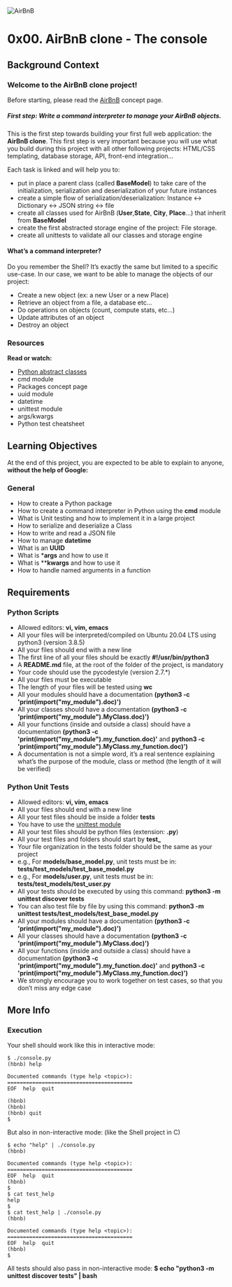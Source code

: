 ![AirBnB](https://holbertonintranet.s3.amazonaws.com/uploads/medias/2018/6/65f4a1dd9c51265f49d0.png?X-Amz-Algorithm=AWS4-HMAC-SHA256&X-Amz-Credential=AKIARDDGGGOU5BHMTQX4%2F20220228%2Fus-east-1%2Fs3%2Faws4_request&X-Amz-Date=20220228T163133Z&X-Amz-Expires=86400&X-Amz-SignedHeaders=host&X-Amz-Signature=baccfb81042ebdd732c1927e53992828c94ff0b62e861829640dc88b81d0116f)
# 0x00. AirBnB clone - The console
## Background Context
### Welcome to the AirBnB clone project!
Before starting, please read the [AirBnB](https://intranet.hbtn.io/concepts/66) concept page.
##### First step: Write a command interpreter to manage your AirBnB objects.
This is the first step towards building your first full web application: the **AirBnB clone**. This first step is very important because you will use what you build during this project with all other following projects: HTML/CSS templating, database storage, API, front-end integration…

Each task is linked and will help you to:

+ put in place a parent class (called **BaseModel**) to take care of the initialization, serialization and deserialization of your future instances
+ create a simple flow of serialization/deserialization: Instance <-> Dictionary <-> JSON string <-> file
+ create all classes used for AirBnB (**User**,**State**, **City**, **Place**…) that inherit from **BaseModel**
+ create the first abstracted storage engine of the project: File storage.
+ create all unittests to validate all our classes and storage engine

#### What’s a command interpreter?
Do you remember the Shell? It’s exactly the same but limited to a specific use-case. In our case, we want to be able to manage the objects of our project:

+ Create a new object (ex: a new User or a new Place)
+ Retrieve an object from a file, a database etc…
+ Do operations on objects (count, compute stats, etc…)
+ Update attributes of an object
+ Destroy an object

### Resources
**Read or watch:**

+ [Python abstract classes](https://blog.teclado.com/python-abc-abstract-base-classes/)
+ cmd module
+ Packages concept page
+ uuid module
+ datetime
+ unittest module
+ args/kwargs
+ Python test cheatsheet

## Learning Objectives
At the end of this project, you are expected to be able to explain to anyone, **without the help of Google:**

### General
+ How to create a Python package
+ How to create a command interpreter in Python using the **cmd** module
+ What is Unit testing and how to implement it in a large project
+ How to serialize and deserialize a Class
+ How to write and read a JSON file
+ How to manage **datetime**
+ What is an **UUID**
+ What is ***args** and how to use it
+ What is ****kwargs** and how to use it
+ How to handle named arguments in a function

## Requirements
### Python Scripts
+ Allowed editors: **vi, vim, emacs**
+ All your files will be interpreted/compiled on Ubuntu 20.04 LTS using python3 (version 3.8.5)
+ All your files should end with a new line
+ The first line of all your files should be exactly **#!/usr/bin/python3**
+ A **README.md** file, at the root of the folder of the project, is mandatory
+ Your code should use the pycodestyle (version 2.7.*)
+ All your files must be executable
+ The length of your files will be tested using **wc**
+ All your modules should have a documentation **(python3 -c 'print(__import__("my_module").__doc__)')**
+ All your classes should have a documentation **(python3 -c 'print(__import__("my_module").MyClass.__doc__)')**
+ All your functions (inside and outside a class) should have a documentation **(python3 -c 'print(__import__("my_module").my_function.__doc__)'** and **python3 -c 'print(__import__("my_module").MyClass.my_function.__doc__)')**
+ A documentation is not a simple word, it’s a real sentence explaining what’s the purpose of the module, class or method (the length of it will be verified)

### Python Unit Tests
+ Allowed editors: **vi, vim, emacs**
+ All your files should end with a new line
+ All your test files should be inside a folder **tests**
+ You have to use the [unittest module](https://docs.python.org/3.4/library/unittest.html#module-unittest) 
+ All your test files should be python files (extension: **.py**)
+ All your test files and folders should start by **test_**
+ Your file organization in the tests folder should be the same as your project
+ e.g., For **models/base_model.py**, unit tests must be in: **tests/test_models/test_base_model.py**
+ e.g., For **models/user.py**, unit tests must be in: **tests/test_models/test_user.py**
+ All your tests should be executed by using this command: **python3 -m unittest discover tests**
+ You can also test file by file by using this command: **python3 -m unittest tests/test_models/test_base_model.py**
+ All your modules should have a documentation **(python3 -c 'print(__import__("my_module").__doc__)')**
+ All your classes should have a documentation **(python3 -c 'print(__import__("my_module").MyClass.__doc__)')**
+ All your functions (inside and outside a class) should have a documentation **(python3 -c 'print(__import__("my_module").my_function.__doc__)'** and **python3 -c 'print(__import__("my_module").MyClass.my_function.__doc__)')**
+ We strongly encourage you to work together on test cases, so that you don’t miss any edge case

## More Info
### Execution
Your shell should work like this in interactive mode:
```
$ ./console.py
(hbnb) help

Documented commands (type help <topic>):
========================================
EOF  help  quit

(hbnb) 
(hbnb) 
(hbnb) quit
$
```
But also in non-interactive mode: (like the Shell project in C)
```
$ echo "help" | ./console.py
(hbnb)

Documented commands (type help <topic>):
========================================
EOF  help  quit
(hbnb) 
$
$ cat test_help
help
$
$ cat test_help | ./console.py
(hbnb)

Documented commands (type help <topic>):
========================================
EOF  help  quit
(hbnb) 
$
```
All tests should also pass in non-interactive mode: **$ echo "python3 -m unittest discover tests" | bash**

